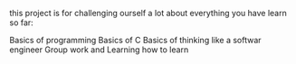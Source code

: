 this project is for challenging ourself a lot about everything you have learn so far:

Basics of programming
Basics of C
Basics of thinking like a softwar engineer
Group work
and Learning how to learn
